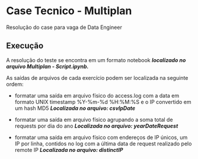 # Case Tecnico - Multiplan
Resolução do case para vaga de Data Engineer 

## Execução
A resolução do teste se encontra em um formato notebook ***localizado no arquivo Multiplan - Script.ipynb.***

As saídas de arquivos de cada exercício podem ser localizada na seguinte ordem: 

- formatar uma saída em arquivo físico do access.log com a data em formato UNIX timestamp %Y-%m-%d %H:%M:%S e o IP convertido em um hash MD5
  ***Localizada no arquivo: csvIpDate***
  
- formatar uma saída em arquivo físico agrupando a soma total de requests por dia do ano
  ***Localizada no arquivo: yearDateRequest***
  
- formatar uma saída em arquivo físico com endereços de IP únicos, um IP por linha, contidos no log com a última data de request realizado pelo remote IP
  ***Localizada no arquivo: distinctIP***
